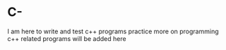 # C-
I am here to write and test c++ programs
practice more on programming
c++ related programs will be added here
